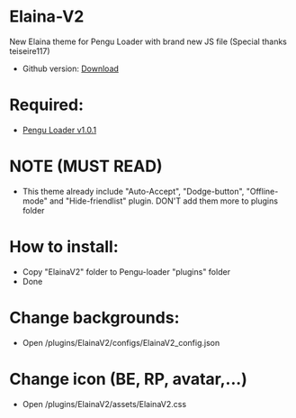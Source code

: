 # Elaina-V2
New Elaina theme for Pengu Loader with brand new JS file
(Special thanks teiseire117)

 - Github version: [Download](https://codeload.github.com/Elaina69/Elaina-V2/zip/refs/tags/v1.5.0)

# Required: 
 - [Pengu Loader v1.0.1](https://github.com/PenguLoader/PenguLoader/actions/runs/4453507733)

# NOTE (MUST READ)
 - This theme already include "Auto-Accept", "Dodge-button", "Offline-mode" and "Hide-friendlist" plugin. DON'T add them more to plugins folder
 
# How to install:
 - Copy "ElainaV2" folder to Pengu-loader "plugins" folder
 - Done

# Change backgrounds:
 - Open /plugins/ElainaV2/configs/ElainaV2_config.json
 
# Change icon (BE, RP, avatar,...)
 - Open /plugins/ElainaV2/assets/ElainaV2.css
